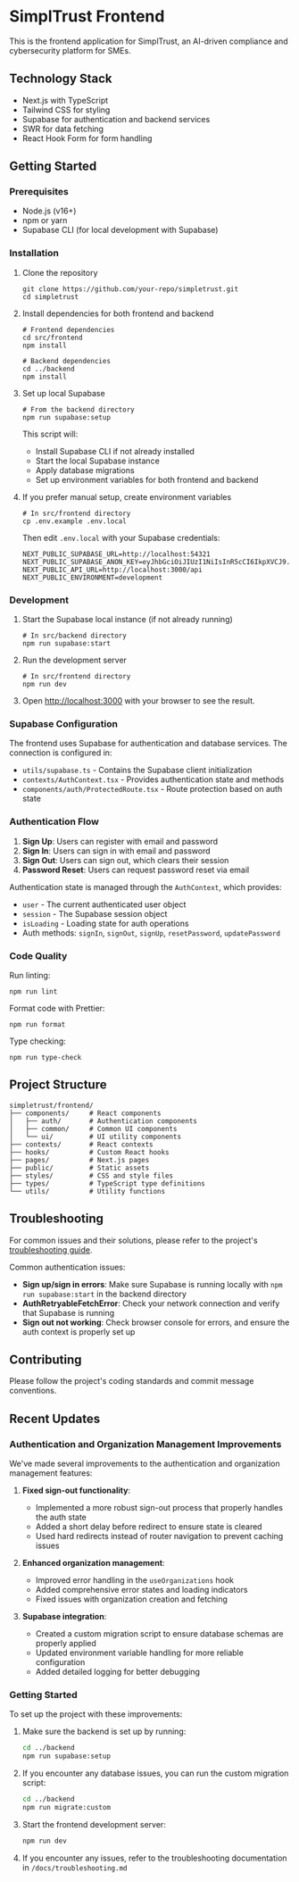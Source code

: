 # SimplTrust Frontend

This is the frontend application for SimplTrust, an AI-driven compliance and cybersecurity platform for SMEs.

## Technology Stack

- Next.js with TypeScript
- Tailwind CSS for styling
- Supabase for authentication and backend services
- SWR for data fetching
- React Hook Form for form handling

## Getting Started

### Prerequisites

- Node.js (v16+)
- npm or yarn
- Supabase CLI (for local development with Supabase)

### Installation

1. Clone the repository
   ```
   git clone https://github.com/your-repo/simpletrust.git
   cd simpletrust
   ```

2. Install dependencies for both frontend and backend
   ```
   # Frontend dependencies
   cd src/frontend
   npm install

   # Backend dependencies
   cd ../backend
   npm install
   ```

3. Set up local Supabase
   ```
   # From the backend directory
   npm run supabase:setup
   ```
   This script will:
   - Install Supabase CLI if not already installed
   - Start the local Supabase instance
   - Apply database migrations
   - Set up environment variables for both frontend and backend

4. If you prefer manual setup, create environment variables
   ```
   # In src/frontend directory
   cp .env.example .env.local
   ```
   
   Then edit `.env.local` with your Supabase credentials:
   ```
   NEXT_PUBLIC_SUPABASE_URL=http://localhost:54321
   NEXT_PUBLIC_SUPABASE_ANON_KEY=eyJhbGciOiJIUzI1NiIsInR5cCI6IkpXVCJ9.eyJpc3MiOiJzdXBhYmFzZS1kZW1vIiwicm9sZSI6ImFub24iLCJleHAiOjE5ODM4MTI5OTZ9.CRXP1A7WOeoJeXxjNni43kdQwgnWNReilDMblYTn_I0
   NEXT_PUBLIC_API_URL=http://localhost:3000/api
   NEXT_PUBLIC_ENVIRONMENT=development
   ```

### Development

1. Start the Supabase local instance (if not already running)
   ```
   # In src/backend directory
   npm run supabase:start
   ```

2. Run the development server
   ```
   # In src/frontend directory
   npm run dev
   ```

3. Open [http://localhost:3000](http://localhost:3000) with your browser to see the result.

### Supabase Configuration

The frontend uses Supabase for authentication and database services. The connection is configured in:

- `utils/supabase.ts` - Contains the Supabase client initialization
- `contexts/AuthContext.tsx` - Provides authentication state and methods
- `components/auth/ProtectedRoute.tsx` - Route protection based on auth state

### Authentication Flow

1. **Sign Up**: Users can register with email and password
2. **Sign In**: Users can sign in with email and password
3. **Sign Out**: Users can sign out, which clears their session
4. **Password Reset**: Users can request password reset via email

Authentication state is managed through the `AuthContext`, which provides:
- `user` - The current authenticated user object
- `session` - The Supabase session object
- `isLoading` - Loading state for auth operations
- Auth methods: `signIn`, `signOut`, `signUp`, `resetPassword`, `updatePassword`

### Code Quality

Run linting:
```
npm run lint
```

Format code with Prettier:
```
npm run format
```

Type checking:
```
npm run type-check
```

## Project Structure

```
simpletrust/frontend/
├── components/     # React components
│   ├── auth/       # Authentication components
│   ├── common/     # Common UI components
│   └── ui/         # UI utility components
├── contexts/       # React contexts
├── hooks/          # Custom React hooks
├── pages/          # Next.js pages
├── public/         # Static assets
├── styles/         # CSS and style files
├── types/          # TypeScript type definitions
└── utils/          # Utility functions
```

## Troubleshooting

For common issues and their solutions, please refer to the project's [troubleshooting guide](../docs/troubleshooting.md).

Common authentication issues:
- **Sign up/sign in errors**: Make sure Supabase is running locally with `npm run supabase:start` in the backend directory
- **AuthRetryableFetchError**: Check your network connection and verify that Supabase is running
- **Sign out not working**: Check browser console for errors, and ensure the auth context is properly set up

## Contributing

Please follow the project's coding standards and commit message conventions.

## Recent Updates

### Authentication and Organization Management Improvements

We've made several improvements to the authentication and organization management features:

1. **Fixed sign-out functionality**:
   - Implemented a more robust sign-out process that properly handles the auth state
   - Added a short delay before redirect to ensure state is cleared
   - Used hard redirects instead of router navigation to prevent caching issues

2. **Enhanced organization management**:
   - Improved error handling in the `useOrganizations` hook
   - Added comprehensive error states and loading indicators
   - Fixed issues with organization creation and fetching

3. **Supabase integration**:
   - Created a custom migration script to ensure database schemas are properly applied
   - Updated environment variable handling for more reliable configuration
   - Added detailed logging for better debugging

### Getting Started

To set up the project with these improvements:

1. Make sure the backend is set up by running:
   ```bash
   cd ../backend
   npm run supabase:setup
   ```

2. If you encounter any database issues, you can run the custom migration script:
   ```bash
   cd ../backend
   npm run migrate:custom
   ```

3. Start the frontend development server:
   ```bash
   npm run dev
   ```

4. If you encounter any issues, refer to the troubleshooting documentation in `/docs/troubleshooting.md` 